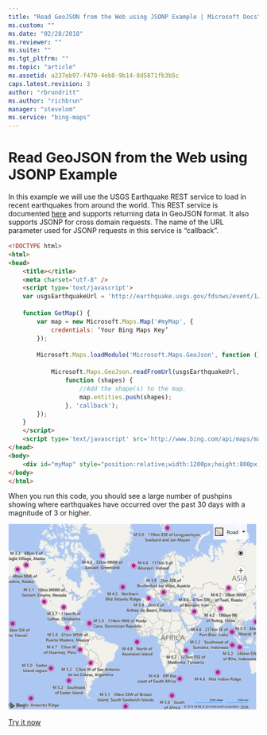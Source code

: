 ```yaml
---
title: "Read GeoJSON from the Web using JSONP Example | Microsoft Docs"
ms.custom: ""
ms.date: "02/28/2018"
ms.reviewer: ""
ms.suite: ""
ms.tgt_pltfrm: ""
ms.topic: "article"
ms.assetid: a237eb97-f470-4eb8-9b14-8d5871fb3b5c
caps.latest.revision: 3
author: "rbrundritt"
ms.author: "richbrun"
manager: "stevelom"
ms.service: "bing-maps"
---
```

# Read GeoJSON from the Web using JSONP Example
In this example we will use the USGS Earthquake REST service to load in recent earthquakes from around the world. This REST service is documented [here](http://earthquake.usgs.gov/fdsnws/event/1/) and supports returning data in GeoJSON format. It also supports JSONP for cross domain requests. The name of the URL parameter used for JSONP requests in this service is “callback”.  

```html
<!DOCTYPE html>
<html>
<head>
    <title></title>
    <meta charset="utf-8" />
	<script type='text/javascript'>
    var usgsEarthquakeUrl = 'http://earthquake.usgs.gov/fdsnws/event/1/query?minmagnitude=3&format=geojson';

    function GetMap() {
        var map = new Microsoft.Maps.Map('#myMap', {
            credentials: ‘Your Bing Maps Key’
        });

        Microsoft.Maps.loadModule('Microsoft.Maps.GeoJson', function () {

            Microsoft.Maps.GeoJson.readFromUrl(usgsEarthquakeUrl,
                function (shapes) {
                    //Add the shape(s) to the map.
                    map.entities.push(shapes);
                }, 'callback');
        });
    }
    </script>
    <script type='text/javascript' src='http://www.bing.com/api/maps/mapcontrol?callback=GetMap' async defer></script>
</head>
<body>
    <div id="myMap" style="position:relative;width:1200px;height:800px;"></div>
</body>
</html>
```

When you run this code, you should see a large number of pushpins showing where earthquakes have occurred over the past 30 days with a magnitude of 3 or higher.

![Earthquakes on a Map](../../media/bmv8-geojsonearthquakes.png)

[Try it now](http://www.bing.com/api/maps/sdk/mapcontrol/isdk#geoJsonReadExternal+JS)